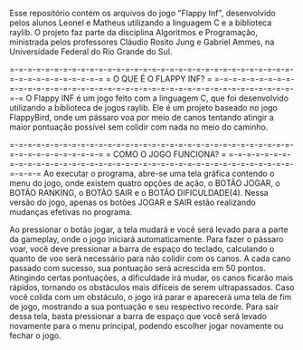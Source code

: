 Esse repositório contém os arquivos do jogo "Flappy Inf", desenvolvido pelos alunos Leonel e Matheus utilizando a linguagem C e a biblioteca raylib. O projeto faz parte da disciplina Algoritmos e Programação, ministrada pelos professores Cláudio Rosito Jung e Gabriel Ammes, na Universidade Federal do Rio Grande do Sul.

=-=-=-=-=-=-=-=-=-=-=-=-=-=-=-=-=-=-=-=-=-=-=-=-=-=-=-=-=-=-=-=-=-=-=-=-=-=-=-=-=-=-=
=						O QUE É O FLAPPY INF?										=
=-=-=-=-=-=-=-=-=-=-=-=-=-=-=-=-=-=-=-=-=-=-=-=-=-=-=-=-=-=-=-=-=-=-=-=-=-=-=-=-=-=-=
O Flappy INF é um jogo feito com a linguagem C, que foi desenvolvido utilizando a biblioteca de jogos raylib. Ele é um projeto baseado no jogo FlappyBird, onde um pássaro voa por meio de canos tentando atingir a maior pontuação possível sem colidir com nada no meio do caminho.

=-=-=-=-=-=-=-=-=-=-=-=-=-=-=-=-=-=-=-=-=-=-=-=-=-=-=-=-=-=-=-=-=-=-=-=-=-=-=-=-=-=-=
=						COMO O JOGO FUNCIONA?										=
=-=-=-=-=-=-=-=-=-=-=-=-=-=-=-=-=-=-=-=-=-=-=-=-=-=-=-=-=-=-=-=-=-=-=-=-=-=-=-=-=-=-=
Ao executar o programa, abre-se uma tela gráfica contendo o menu do jogo, onde existem quatro opções de ação, o BOTÃO JOGAR, o BOTÃO RANKING, o BOTÃO SAIR e o BOTÃO DIFICULDADE(4). Nessa versão do jogo, apenas os botões JOGAR e SAIR estão realizando mudanças efetivas no programa.

Ao pressionar o botão jogar, a tela mudará e você será levado para a parte da gameplay, onde o jogo iniciará automaticamente. Para fazer o pássaro voar, você deve pressionar a barra de espaço do teclado, calculando o quanto de voo será necessário para não colidir com os canos. A cada cano passado com sucesso, sua pontuação será acrescida em 50 pontos. Atingindo certas pontuações, a dificuldade irá mudar, os canos ficarão mais rápidos, tornando os obstáculos mais difíceis de serem ultrapassados. Caso você colida com um obstáculo, o jogo irá parar e aparecerá uma tela de fim de jogo, mostrando a sua pontuação e seu respectivo recorde. Para sair dessa tela, basta pressionar a barra de espaço que você será levado novamente para o menu principal, podendo escolher jogar novamente ou fechar o jogo.

